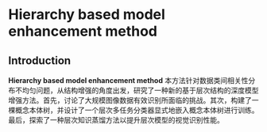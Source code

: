 # Hierarchy based model enhancement method

## Introduction

**Hierarchy based model enhancement method** 本方法针对数据类间相关性分布不均匀问题，从结构增强的角度出发，研究了一种新的基于层次结构的深度模型增强方法。首先，讨论了大规模图像数据有效识别所面临的挑战。其次，构建了一棵概念本体树，并设计了一个层次多任务分类器显式地嵌入概念本体树进行训练。最后，探索了一种层次知识蒸馏方法以提升层次模型的视觉识别性能。
